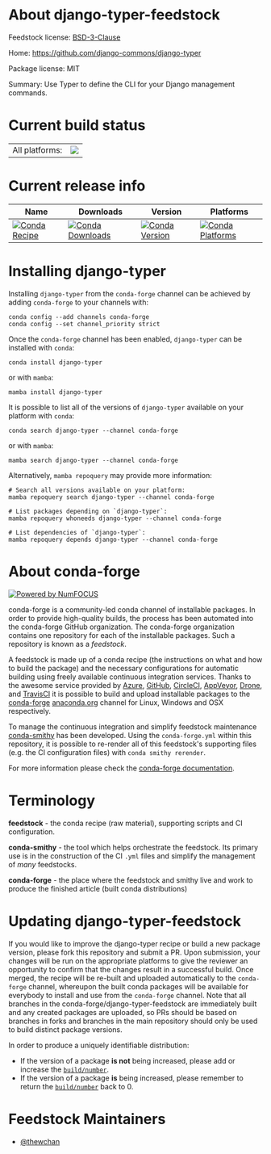About django-typer-feedstock
============================

Feedstock license: [BSD-3-Clause](https://github.com/conda-forge/django-typer-feedstock/blob/main/LICENSE.txt)

Home: https://github.com/django-commons/django-typer

Package license: MIT

Summary: Use Typer to define the CLI for your Django management commands.

Current build status
====================


<table><tr><td>All platforms:</td>
    <td>
      <a href="https://dev.azure.com/conda-forge/feedstock-builds/_build/latest?definitionId=25379&branchName=main">
        <img src="https://dev.azure.com/conda-forge/feedstock-builds/_apis/build/status/django-typer-feedstock?branchName=main">
      </a>
    </td>
  </tr>
</table>

Current release info
====================

| Name | Downloads | Version | Platforms |
| --- | --- | --- | --- |
| [![Conda Recipe](https://img.shields.io/badge/recipe-django--typer-green.svg)](https://anaconda.org/conda-forge/django-typer) | [![Conda Downloads](https://img.shields.io/conda/dn/conda-forge/django-typer.svg)](https://anaconda.org/conda-forge/django-typer) | [![Conda Version](https://img.shields.io/conda/vn/conda-forge/django-typer.svg)](https://anaconda.org/conda-forge/django-typer) | [![Conda Platforms](https://img.shields.io/conda/pn/conda-forge/django-typer.svg)](https://anaconda.org/conda-forge/django-typer) |

Installing django-typer
=======================

Installing `django-typer` from the `conda-forge` channel can be achieved by adding `conda-forge` to your channels with:

```
conda config --add channels conda-forge
conda config --set channel_priority strict
```

Once the `conda-forge` channel has been enabled, `django-typer` can be installed with `conda`:

```
conda install django-typer
```

or with `mamba`:

```
mamba install django-typer
```

It is possible to list all of the versions of `django-typer` available on your platform with `conda`:

```
conda search django-typer --channel conda-forge
```

or with `mamba`:

```
mamba search django-typer --channel conda-forge
```

Alternatively, `mamba repoquery` may provide more information:

```
# Search all versions available on your platform:
mamba repoquery search django-typer --channel conda-forge

# List packages depending on `django-typer`:
mamba repoquery whoneeds django-typer --channel conda-forge

# List dependencies of `django-typer`:
mamba repoquery depends django-typer --channel conda-forge
```


About conda-forge
=================

[![Powered by
NumFOCUS](https://img.shields.io/badge/powered%20by-NumFOCUS-orange.svg?style=flat&colorA=E1523D&colorB=007D8A)](https://numfocus.org)

conda-forge is a community-led conda channel of installable packages.
In order to provide high-quality builds, the process has been automated into the
conda-forge GitHub organization. The conda-forge organization contains one repository
for each of the installable packages. Such a repository is known as a *feedstock*.

A feedstock is made up of a conda recipe (the instructions on what and how to build
the package) and the necessary configurations for automatic building using freely
available continuous integration services. Thanks to the awesome service provided by
[Azure](https://azure.microsoft.com/en-us/services/devops/), [GitHub](https://github.com/),
[CircleCI](https://circleci.com/), [AppVeyor](https://www.appveyor.com/),
[Drone](https://cloud.drone.io/welcome), and [TravisCI](https://travis-ci.com/)
it is possible to build and upload installable packages to the
[conda-forge](https://anaconda.org/conda-forge) [anaconda.org](https://anaconda.org/)
channel for Linux, Windows and OSX respectively.

To manage the continuous integration and simplify feedstock maintenance
[conda-smithy](https://github.com/conda-forge/conda-smithy) has been developed.
Using the ``conda-forge.yml`` within this repository, it is possible to re-render all of
this feedstock's supporting files (e.g. the CI configuration files) with ``conda smithy rerender``.

For more information please check the [conda-forge documentation](https://conda-forge.org/docs/).

Terminology
===========

**feedstock** - the conda recipe (raw material), supporting scripts and CI configuration.

**conda-smithy** - the tool which helps orchestrate the feedstock.
                   Its primary use is in the construction of the CI ``.yml`` files
                   and simplify the management of *many* feedstocks.

**conda-forge** - the place where the feedstock and smithy live and work to
                  produce the finished article (built conda distributions)


Updating django-typer-feedstock
===============================

If you would like to improve the django-typer recipe or build a new
package version, please fork this repository and submit a PR. Upon submission,
your changes will be run on the appropriate platforms to give the reviewer an
opportunity to confirm that the changes result in a successful build. Once
merged, the recipe will be re-built and uploaded automatically to the
`conda-forge` channel, whereupon the built conda packages will be available for
everybody to install and use from the `conda-forge` channel.
Note that all branches in the conda-forge/django-typer-feedstock are
immediately built and any created packages are uploaded, so PRs should be based
on branches in forks and branches in the main repository should only be used to
build distinct package versions.

In order to produce a uniquely identifiable distribution:
 * If the version of a package **is not** being increased, please add or increase
   the [``build/number``](https://docs.conda.io/projects/conda-build/en/latest/resources/define-metadata.html#build-number-and-string).
 * If the version of a package **is** being increased, please remember to return
   the [``build/number``](https://docs.conda.io/projects/conda-build/en/latest/resources/define-metadata.html#build-number-and-string)
   back to 0.

Feedstock Maintainers
=====================

* [@thewchan](https://github.com/thewchan/)

